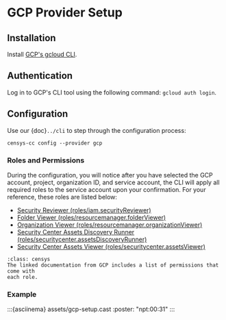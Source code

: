 # GCP Provider Setup

## Installation

Install [GCP's gcloud CLI][gcloud-cli].

## Authentication

Log in to GCP's CLI tool using the following command: `gcloud auth login`.

## Configuration

Use our {doc}`../cli` to step through the configuration process:

```{prompt} bash
censys-cc config --provider gcp
```

### Roles and Permissions

During the configuration, you will notice after you have selected the GCP account,
project, organization ID, and service account, the CLI will apply all required
roles to the service account upon your confirmation. For your reference,
these roles are listed below:

- [Security Reviewer (roles/iam.securityReviewer)][security-reviewer]
- [Folder Viewer (roles/resourcemanager.folderViewer)][folder-viewer]
- [Organization Viewer (roles/resourcemanager.organizationViewer)][organization-viewer]
- [Security Center Assets Discovery Runner (roles/securitycenter.assetsDiscoveryRunner)][securitycenter-assets-discovery-runner]
- [Security Center Assets Viewer (roles/securitycenter.assetsViewer)][securitycenter-assets-viewer]

```{admonition} Note
:class: censys
The linked documentation from GCP includes a list of permissions that come with
each role.
```

### Example

:::{asciinema} assets/gcp-setup.cast
:poster: "npt:00:31"
:::

<!-- References -->
[gcloud-cli]: https://cloud.google.com/sdk/docs/install
[security-reviewer]: https://cloud.google.com/iam/docs/understanding-roles#iam.securityReviewer
[folder-viewer]: https://cloud.google.com/iam/docs/understanding-roles#resourcemanager.folderViewer
[organization-viewer]: https://cloud.google.com/iam/docs/understanding-roles#resourcemanager.organizationViewer
[securitycenter-assets-discovery-runner]: https://cloud.google.com/iam/docs/understanding-roles#securitycenter.assetsDiscoveryRunner
[securitycenter-assets-viewer]: https://cloud.google.com/iam/docs/understanding-roles#securitycenter.assetsViewer
